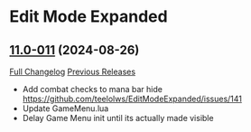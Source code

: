 # Edit Mode Expanded

## [11.0-011](https://github.com/teelolws/EditModeExpanded/tree/11.0-011) (2024-08-26)
[Full Changelog](https://github.com/teelolws/EditModeExpanded/compare/11.0-010...11.0-011) [Previous Releases](https://github.com/teelolws/EditModeExpanded/releases)

- Add combat checks to mana bar hide  
    https://github.com/teelolws/EditModeExpanded/issues/141  
- Update GameMenu.lua  
- Delay Game Menu init until its actually made visible  
